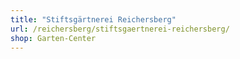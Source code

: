 ```yaml
---
title: "Stiftsgärtnerei Reichersberg"
url: /reichersberg/stiftsgaertnerei-reichersberg/
shop: Garten-Center
---
```


